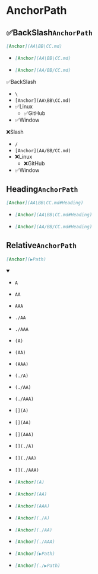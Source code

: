 # AnchorPath


## ✅BackSlash`AnchorPath`
```md
[Anchor](AA\BB\CC.md)
```
- ```md
  [Anchor](AA\BB\CC.md)
  ```
- ```md
  [Anchor](AA/BB/CC.md)
  ```

✅BackSlash
- `\`
- `[Anchor](AA\BB\CC.md)`
- ✅Linux
  - ✅GitHub
- ✅Window

❌Slash
- `/`
- `[Anchor](AA/BB/CC.md)`
- ❌Linux
  - ❌GitHub
- ✅Window


## Heading`AnchorPath`
```md
[Anchor](AA\BB\CC.md#Heading)
```
- ```md
  [Anchor](AA\BB\CC.md#Heading)
  ```
- ```md
  [Anchor](AA/BB/CC.md#Heading)
  ```


## Relative`AnchorPath`
```md
[Anchor](▶️Path)
```




<details open>
    <summary></summary>

- `A`
- `AA`
- `AAA`
- `./AA`
- `./AAA`
- `(A)`
- `(AA)`
- `(AAA)`
- `(./A)`
- `(./AA)`
- `(./AAA)`
- ```md
  [](A)
  ```
- ```md
  [](AA)
  ```
- ```md
  [](AAA)
  ```
- ```md
  [](./A)
  ```
- ```md
  [](./AA)
  ```
- ```md
  [](./AAA)
  ```
- ```md
  [Anchor](A)
  ```
- ```md
  [Anchor](AA)
  ```
- ```md
  [Anchor](AAA)
  ```
- ```md
  [Anchor](./A)
  ```
- ```md
  [Anchor](./AA)
  ```
- ```md
  [Anchor](./AAA)
  ```

  
- ```md
  [Anchor](▶️Path)
  ```
- ```md
  [Anchor](./▶️Path)
  ```
</details>

